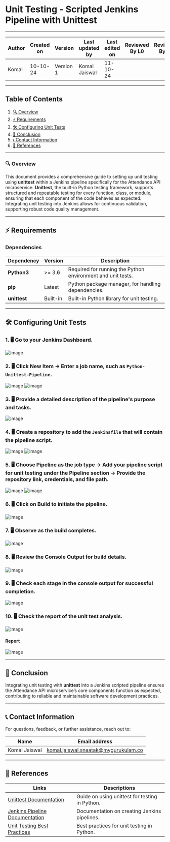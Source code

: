 # Unit Testing - Scripted Jenkins Pipeline with Unittest

---

| Author      | Created on | Version   | Last updated by | Last edited on | Reviewed By L0 | Reviewed By L1 | Reviewed By L2 |
|-------------|------------|-----------|-----------------|----------------|----------------|----------------|----------------| 
| Komal       | 10-10-24   | Version 1 | Komal Jaiswal   | 11-10-24       |                |                |                |

---

## Table of Contents
1. [🔍 Overview](#-overview)
2. [⚡ Requirements](#-requirements)
3. [🛠️ Configuring Unit Tests](#-configuring-unit-tests)
4. [📌 Conclusion](#-conclusion)
5. [📞 Contact Information](#-contact-information)
6. [📖 References](#-references)

---

### 🔍 Overview
This document provides a comprehensive guide to setting up unit testing using **unittest** within a Jenkins pipeline specifically for the Attendance API microservice. **Unittest**, the built-in Python testing framework, supports structured and repeatable testing for every function, class, or module, ensuring that each component of the code behaves as expected. Integrating unit testing into Jenkins allows for continuous validation, supporting robust code quality management.

---

## ⚡ Requirements

### Dependencies

| Dependency      | Version   | Description                                                       |
|-----------------|-----------|-------------------------------------------------------------------|
| **Python3**     | >= 3.6    | Required for running the Python environment and unit tests.      |
| **pip**         | Latest    | Python package manager, for handling dependencies.               |
| **unittest**    | Built-in  | Built-in Python library for unit testing.                        |

---

## 🛠️ Configuring Unit Tests

### 1. 🖥️ Go to your Jenkins Dashboard.
![image](https://github.com/user-attachments/assets/c45dfc53-c999-443e-9ced-a7005897ceb7)

### 2. 🖥️ Click **New Item** → Enter a job name, such as `Python-Unittest-Pipeline`.
![image](https://github.com/user-attachments/assets/8e37a852-ab27-408a-99fc-3782c0171273)
![image](https://github.com/user-attachments/assets/6e464981-75ea-4a8f-acc9-e822ba1fb192)

### 3. 🖥️ Provide a detailed description of the pipeline's purpose and tasks.
![image](https://github.com/user-attachments/assets/ed83a840-a0e3-4d1f-bd85-45b693854e12)

### 4. 🖥️ Create a repository to add the `Jenkinsfile` that will contain the pipeline script.
![image](https://github.com/user-attachments/assets/2020bd6d-32ec-4a63-aa09-6d44bd8405f5)
![image](https://github.com/user-attachments/assets/43506432-7818-4166-95fb-8b8c52977ccd)


### 5. 🖥️ Choose Pipeline as the job type → Add your pipeline script for unit testing under the Pipeline section → Provide the repository link, credentials, and file path.

![image](https://github.com/user-attachments/assets/f186bc32-017a-491d-a34e-c5a8d662f9c2)
![image](https://github.com/user-attachments/assets/664292c5-d3cd-4aaa-a30a-a453fb35b7df)


### 6. 🖥️ Click on **Build** to initiate the pipeline.
![image](https://github.com/user-attachments/assets/f436d184-85fb-4686-be77-5c3e4e98ee05)


### 7. 🖥️ Observe as the build completes.
![image](https://github.com/user-attachments/assets/7d4ce80d-f664-4c8c-8fd2-72755637d5e2)

### 8. 🖥️ Review the **Console Output** for build details.
![image](https://github.com/user-attachments/assets/14d5e015-a3b6-40bb-b259-c02038f3060b)

### 9. 🖥️ Check each stage in the console output for successful completion.
![image](https://github.com/user-attachments/assets/c5eff9f2-9977-48b0-8438-b6598dfcaaf6)

### 10. 🖥️ Check the report of the unit test analysis.
![image](https://github.com/user-attachments/assets/e968047b-5580-4a55-b540-1e8231a67192)



#### Report
![image](https://github.com/user-attachments/assets/91782ce4-3f8a-4c8c-95f3-863870f61b23)

---

## 📌 Conclusion
Integrating unit testing with **unittest** into a Jenkins scripted pipeline ensures the Attendance API microservice’s core components function as expected, contributing to reliable and maintainable software development practices.

---

## 📞 Contact Information
For questions, feedback, or further assistance, reach out to:

| Name          | Email address                        |
|---------------|-------------------------------------|
| Komal Jaiswal | komal.jaiswal.snaatak@mygurukulam.co |

---

## 📖 References
| Links                                                                               | Descriptions                                          |
|-------------------------------------------------------------------------------------|-------------------------------------------------------|
| [Unittest Documentation](https://docs.python.org/3/library/unittest.html)          | Guide on using unittest for testing in Python.       |
| [Jenkins Pipeline Documentation](https://www.jenkins.io/doc/book/pipeline/)       | Documentation on creating Jenkins pipelines.         |
| [Unit Testing Best Practices](https://docs.python-guide.org/writing/tests/)       | Best practices for unit testing in Python.           |
